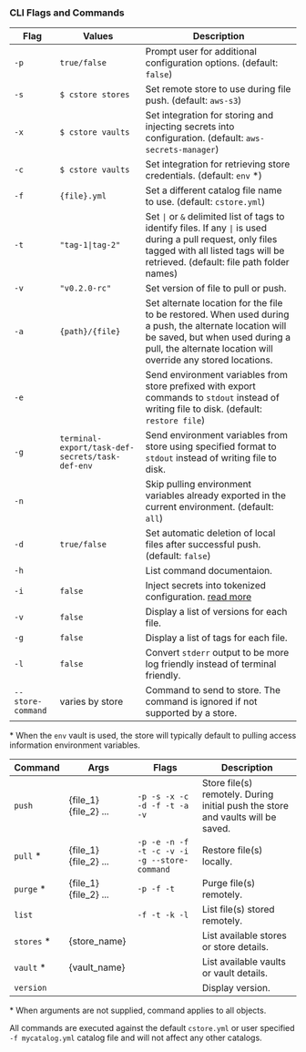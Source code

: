 ### CLI Flags and Commands ###

| Flag | Values | Description |
|------|--------|-------------|
| `-p` | `true/false` | Prompt user for additional configuration options. (default: `false`) |
| `-s` | `$ cstore stores` | Set remote store to use during file push. (default: `aws-s3`) |
| `-x` | `$ cstore vaults` | Set integration for storing and injecting secrets into configuration. (default: `aws-secrets-manager`) |
| `-c` | `$ cstore vaults` | Set integration for retrieving store credentials. (default: `env` *) |
| `-f` | `{file}.yml` | Set a different catalog file name to use. (default: `cstore.yml`) |
| `-t` | <code>"tag-1&#124;tag-2"</code> | Set <code>&#124;</code> or `&` delimited list of tags to identify files. If any <code>&#124;</code> is used during a pull request, only files tagged with all listed tags will be retrieved. (default: file path folder names) |
| `-v` | <code>"v0.2.0-rc"</code> | Set version of file to pull or push. |
| `-a` | `{path}/{file}` | Set alternate location for the file to be restored. When used during a push, the alternate location will be saved, but when used during a pull, the alternate location will override any stored locations. |
| `-e` | | Send environment variables from store prefixed with export commands to `stdout` instead of writing file to disk. (default: `restore file`) |
| `-g` | `terminal-export/task-def-secrets/task-def-env` | Send environment variables from store using specified format to `stdout` instead of writing file to disk. |
| `-n` | | Skip pulling environment variables already exported in the current environment. (default: `all`) |
| `-d` | `true/false` | Set automatic deletion of local files after successful push. (default: `false`) |
| `-h` | | List command documentaion. |
| `-i` | `false`| Inject secrets into tokenized configuration. [read more](SECRETS.md)|
| `-v` | `false`| Display a list of versions for each file. |
| `-g` | `false`| Display a list of tags for each file. |
| `-l` | `false`| Convert `stderr` output to be more log friendly instead of terminal friendly. |
| `--store-command`| varies by store | Command to send to store. The command is ignored if not supported by a store.|

\* When the `env` vault is used, the store will typically default to pulling access information environment variables.

| Command | Args | Flags | Description |
|---------|------|-------|-------------|
| `push` | {file_1} {file_2} ... | `-p -s -x -c -d -f -t -a -v` | Store file(s) remotely. During initial push the store and vaults will be saved. |
| `pull` * | {file_1} {file_2} ... | `-p -e -n -f -t -c -v -i -g --store-command` | Restore file(s) locally. |
| `purge` * | {file_1} {file_2} ... | `-p -f -t` | Purge file(s) remotely. |
| `list` | | `-f -t -k -l` | List file(s) stored remotely. |
| `stores` * | {store_name} | | List available stores or store details. |
| `vault` * | {vault_name} | | List available vaults or vault details. |
| `version` | | | Display version. |

\* When arguments are not supplied, command applies to all objects.

All commands are executed against the default `cstore.yml` or user specified `-f mycatalog.yml` catalog file and will not affect any other catalogs.
